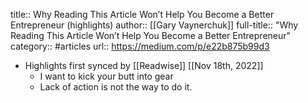 title:: Why Reading This Article Won’t Help You Become a Better Entrepreneur (highlights)
author:: [[Gary Vaynerchuk]]
full-title:: "Why Reading This Article Won’t Help You Become a Better Entrepreneur"
category:: #articles
url:: https://medium.com/p/e22b875b99d3

- Highlights first synced by [[Readwise]] [[Nov 18th, 2022]]
	- I want to kick your butt into gear
	- Lack of action is not the way to do it.